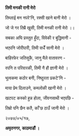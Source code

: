 **तिमी मनकी रानी मेरो**

तिम्लाई मन नपरे\'नि, रक्सी खाने बानी मेरो ।

जो जे गर तिम्रै खुसी, तिमी मनकी रानी मेरो ।।

सबका अघि प्रस्तुत हुँदा, विवेकी र बुद्धिमानी -

भएपनि जोरीपारी, तिमी सधैँ सानी मेरो ।

बाहिरफेर जतिसुकै, जानु मैले वातावरण -

रपनि त परिवारकी, तिमी नै हौ ज्ञानी मेरो ।

भूत्वकमा कठोर बनी, निष्ठुरता प्रकटे\'नि -

माया प्रेम दिलाउने, कमलोकी खानी मेरो ।

खटपट कस्को हुन्न होला, जीवनसाथी भएपछि -

तिम्रो पनि छैन कतै, काँ\'छ ठाउँ जानी मेरो ।

२०७४/०५/१७,

**अमृतनगर, काठमाडौं ।**
